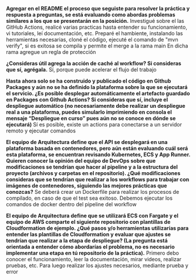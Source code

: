 **Agregar en el README el proceso que seguiste para resolver la práctica y respuesta a preguntas, se está evaluando como abordas problemas similares a los que se presentarán en la posición.**
Investigué sobre el las GitHub Actions, realicé varias practicas hasta entender su funcionamiento, vi tutoriales, leí documentación, etc.
Preparé el hambiente, instalando las herramientas necesarias, cloné el código, ejecuté el comando de "mvn verify", si es exitosa se compila y permite el merge a la rama main
En dicha rama agregue un regla de protección

**¿Consideras útil agrega la acción de caché al workflow? Si consideras que sí, agrégala.**
Sí, porque puede acelerar el flujo del trabajo

**Hasta ahora solo se ha construido y publicado el código en Github Packages y aún no se ha definido la plataforma sobre la que se ejecutará el servicio. ¿Es posible desplegar automáticamente el artefacto guardado en Packages con Github Actions? Si consideras que sí, incluye el despliegue automático (no necesariamente debe realizar un despliegue real a una plataforma, puedes simularlo imprimiendo en consola el mensaje “Despliegue en curso” pues aún no se conoce en dónde se ejecutará)**
Sí es posible, existe un actions para conectarse a un servidor remoto y ejecutar comandos

**El equipo de Arquitectura define que el API se desplegará en una plataforma basada en contenedores, pero aún están evaluando cuál será esta plataforma, se encuentran revisando Kubernetes, ECS y App Runner. Quieren conocer la opinión del equipo de DevOps sobre que modificaciones se tendrían que hacer al pipeline y a la estructura del proyecto (archivos y carpetas en el repositorio). ¿Qué modificaciones consideras que se tendrían que realizar a los workflows para trabajar con imágenes de contenedores, siguiendo las mejores prácticas que conozcas?**
Se deberá crear un Dockerfile para realizar los procesos de compilado, en caso de que el test sea exitoso. Debemos ejecutar los comandos de docker dentro del pipeline del workflow

**El equipo de Arquitectura define que se utilizará ECS con Fargate y el equipo de AWS comparte el siguiente repositorio con plantillas de Cloudformation de ejemplo. ¿Qué pasos y/o herramientas utilizarías para entender las plantillas de Cloudformation y evaluar que ajustes se tendrían que realizar a la etapa de despliegue? (La pregunta está orientada a entender cómo abordarías el problema, no es necesario implementar una etapa en tú repositorio de la práctica).**
Primero debo conocer el funcionamiento, leer la documentación, mirar videos, realizar pruebas, etc.
Para luego realizar los ajustes necesarios, mediante prueba y error
